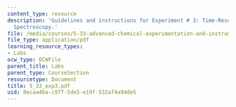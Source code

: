```yaml
---
content_type: resource
description: 'Guidelines and instructions for Experiment # 3: Time-Resolved Electronic
  Spectroscopy.'
file: /media/courses/5-33-advanced-chemical-experimentation-and-instrumentation-fall-2007/8ecaa4bac97f5de5e19f532af4a94de5_5_33_exp3.pdf
file_type: application/pdf
learning_resource_types:
- Labs
ocw_type: OCWFile
parent_title: Labs
parent_type: CourseSection
resourcetype: Document
title: 5_33_exp3.pdf
uid: 8ecaa4ba-c97f-5de5-e19f-532af4a94de5
---
```

